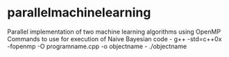 # parallelmachinelearning
Parallel implementation of two machine learning algorithms using OpenMP
Commands to use for execution of Naive Bayesian code
	- g++ -std=c++0x -fopenmp -O programname.cpp -o objectname
	- ./objectname